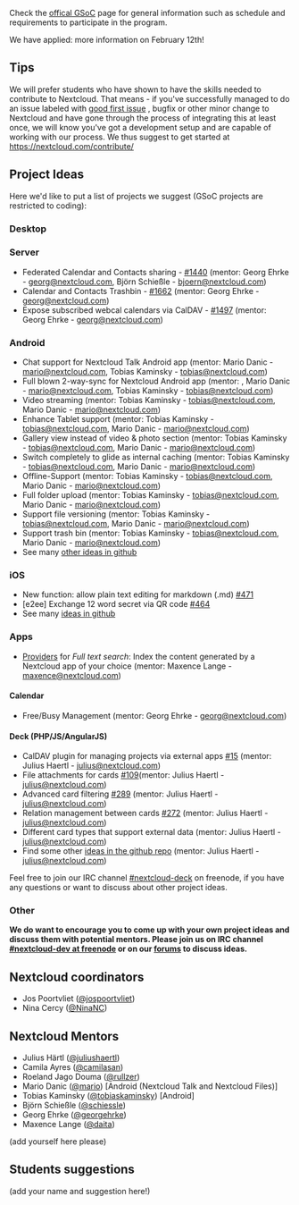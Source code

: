 Check the [offical GSoC](https://summerofcode.withgoogle.com/) page for general information such as schedule and requirements to participate in the program.

We have applied: more information on February 12th!

## Tips
We will prefer students who have shown to have the skills needed to contribute to Nextcloud. That means - if you've successfully managed to do an issue labeled with [good first issue](https://github.com/nextcloud/server/issues?q=is%3Aopen+is%3Aissue+label%3A%22good+first+issue%22) , bugfix or other minor change to Nextcloud and have gone through the process of integrating this at least once, we will know you've got a development setup and are capable of working with our process. We thus suggest to get started at https://nextcloud.com/contribute/

## Project Ideas
Here we'd like to put a list of projects we suggest (GSoC projects are restricted to coding): 

### Desktop


### Server
* Federated Calendar and Contacts sharing - [#1440](https://github.com/nextcloud/server/issues/1440) (mentor: Georg Ehrke - georg@nextcloud.com, Björn Schießle - bjoern@nextcloud.com)
* Calendar and Contacts Trashbin - [#1662](https://github.com/nextcloud/server/issues/1662) (mentor: Georg Ehrke - georg@nextcloud.com)
* Expose subscribed webcal calendars via CalDAV - [#1497](https://github.com/nextcloud/server/issues/1497) (mentor: Georg Ehrke - georg@nextcloud.com)

### Android
* Chat support for Nextcloud Talk Android app (mentor: Mario Danic - mario@nextcloud.com, Tobias Kaminsky - tobias@nextcloud.com)
* Full blown 2-way-sync for Nextcloud Android app (mentor: , Mario Danic - mario@nextcloud.com, Tobias Kaminsky - tobias@nextcloud.com)
* Video streaming (mentor: Tobias Kaminsky - tobias@nextcloud.com, Mario Danic - mario@nextcloud.com)
* Enhance Tablet support (mentor: Tobias Kaminsky - tobias@nextcloud.com, Mario Danic - mario@nextcloud.com)
* Gallery view instead of video & photo section (mentor: Tobias Kaminsky - tobias@nextcloud.com, Mario Danic - mario@nextcloud.com)
* Switch completely to glide as internal caching (mentor: Tobias Kaminsky - tobias@nextcloud.com, Mario Danic - mario@nextcloud.com)
* Offline-Support (mentor: Tobias Kaminsky - tobias@nextcloud.com, Mario Danic - mario@nextcloud.com)
* Full folder upload (mentor: Tobias Kaminsky - tobias@nextcloud.com, Mario Danic - mario@nextcloud.com)
* Support file versioning (mentor: Tobias Kaminsky - tobias@nextcloud.com, Mario Danic - mario@nextcloud.com)
* Support trash bin (mentor: Tobias Kaminsky - tobias@nextcloud.com, Mario Danic - mario@nextcloud.com)
* See many [other ideas in github](https://github.com/nextcloud/android/issues?q=is%3Aopen+is%3Aissue+label%3Aenhancement)


### iOS
* New function: allow plain text editing for markdown (.md) [#471](https://github.com/nextcloud/ios/issues/471)
* [e2ee] Exchange 12 word secret via QR code [#464](https://github.com/nextcloud/ios/issues/464)
* See many [ideas in github](https://github.com/nextcloud/ios/issues?q=is%3Aopen+is%3Aissue+label%3Aenhancement)

### Apps

* [Providers](https://github.com/nextcloud/fulltextsearch/wiki/Create-a-content-provider) for _Full text search_: Index the content generated by a Nextcloud app of your choice (mentor: Maxence Lange - maxence@nextcloud.com)

#### Calendar
* Free/Busy Management (mentor: Georg Ehrke - georg@nextcloud.com)

#### Deck (PHP/JS/AngularJS)
* CalDAV plugin for managing projects via external apps [#15](https://github.com/nextcloud/deck/issues/15) (mentor: Julius Haertl - julius@nextcloud.com)
* File attachments for cards [#109](https://github.com/nextcloud/deck/issues/109)(mentor: Julius Haertl - julius@nextcloud.com)
* Advanced card filtering [#289](https://github.com/nextcloud/deck/issues/289) (mentor: Julius Haertl - julius@nextcloud.com)
* Relation management between cards [#272](https://github.com/nextcloud/deck/issues/272) (mentor: Julius Haertl - julius@nextcloud.com)
* Different card types that support external data (mentor: Julius Haertl - julius@nextcloud.com)
* Find some other [ideas in the github repo](https://github.com/nextcloud/deck/issues?q=is%3Aopen+is%3Aissue+label%3Aenhancement) (mentor: Julius Haertl - julius@nextcloud.com)

Feel free to join our IRC channel [#nextcloud-deck](https://riot.im/app/#/room/#freenode_#nextcloud-deck:matrix.org) on freenode, if you have any questions or want to discuss about other project ideas.

### Other


**__We do want to encourage you to come up with your own project ideas and discuss them with potential mentors. Please join us on IRC channel [#nextcloud-dev at freenode](https://riot.im/app/#/room/#freenode_#nextcloud-dev:matrix.org) or on our [forums](https://help.nextcloud.com/c/dev/gsoc) to discuss ideas.__**

## Nextcloud coordinators

* Jos Poortvliet ([@jospoortvliet](https://github.com/jospoortvliet))
* Nina Cercy ([@NinaNC](https://github.com/ninanc))

## Nextcloud Mentors
* Julius Härtl ([@juliushaertl](https://github.com/juliushaertl))
* Camila Ayres ([@camilasan](https://github.com/camilasan))
* Roeland Jago Douma ([@rullzer](https://github.com/rullzer))
* Mario Danic ([@mario](https://github.com/mario)) [Android (Nextcloud Talk and Nextcloud Files)]
* Tobias Kaminsky ([@tobiaskaminsky](https://github.com/tobiaskaminsky)) [Android]
* Björn Schießle ([@schiessle](https://github.com/schiessle))
* Georg Ehrke ([@georgehrke](https://github.com/georgehrke))
* Maxence Lange ([@daita](https://github.com/daita))

(add yourself here please)

## Students suggestions

(add your name and suggestion here!)